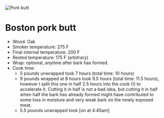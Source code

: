![Pork butt](http://i.imgur.com/IjwBlwa.jpg)

Boston pork butt
================

- Wood: Oak
- Smoker temperature: 275 F
- Final internal temperature: 200 F
- Rested temperature: 175 F (arbitrary)
- Wrap: optional, anytime after bark has formed.
- Cook time:
  - 5 pounds unwrapped took 7 hours (total time: 10 hours)
  - 9 pounds wrapped at 8 hours took 9.5 hours (total time: 11.5 hours), however I split this one in half 2.5 hours into the cook (!) to accelerate it. Cutting it in half is not a bad idea, but cutting it in half when half the bark has already formed might have contributed to some loss in moisture and very weak bark on the newly exposed meat.
  - 5.5 pounds unwrapped took [on at 4:45am]
